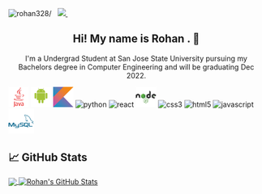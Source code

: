 <p align="left"> 
 <img src=https://komarev.com/ghpvc/?username=rohan328 alt=rohan328/> 
 &nbsp; 
 
  
  <a href="https://www.linkedin.com/in/rohanohlan/">
    <img src="https://img.shields.io/badge/Rohan-Ohlan-blue?style=flat&logo=linkedin">
  </a> &nbsp;   

  
</p>

<h2 align="center">Hi! My name is Rohan . 👋</h2>

<p align="center">I'm a Undergrad Student at San Jose State University pursuing my Bachelors degree in Computer Engineering and will be graduating Dec 2022.
</p>

<p align="left">
  
 <img src=https://github.com/devicons/devicon/blob/master/icons/java/java-plain-wordmark.svg alt=java width="40" height="40"/>
  <img src=https://github.com/devicons/devicon/blob/master/icons/android/android-original-wordmark.svg alt=android width="40" height="40"/>
  <img src=https://github.com/devicons/devicon/blob/master/icons/kotlin/kotlin-original.svg alt=kotlin width="40" height="40"/>
 <img src=https://devicons.github.io/devicon/devicon.git/icons/python/python-original-wordmark.svg alt=python width="50" height="50"/>
 <img src=https://devicons.github.io/devicon/devicon.git/icons/react/react-original-wordmark.svg alt=react width="40" height="40"/> 
 <img src=https://github.com/devicons/devicon/blob/master/icons/nodejs/nodejs-original-wordmark.svg alt=nodejs width="40" height="40"/>
 <img src=https://devicons.github.io/devicon/devicon.git/icons/css3/css3-original-wordmark.svg alt=css3 width="40" height="40"/> 
 <img src=https://devicons.github.io/devicon/devicon.git/icons/html5/html5-original-wordmark.svg alt=html5 width="40" height="40"/> 
 <img src=https://devicons.github.io/devicon/devicon.git/icons/javascript/javascript-original.svg alt=javascript width="40" height="40"/>
 <img src=https://raw.githubusercontent.com/devicons/devicon/master/icons/mysql/mysql-plain-wordmark.svg alt=mysql width="50" height="50"/> 

 
</p>

## &#x1f4c8; GitHub Stats
<a href="https://github.com/rohan328/rohan328" >
    <img align="center" src="https://github-readme-stats.vercel.app/api/top-langs/?layout=compact&username=rohan328&hide=css,html&title_color=ffffff&text_color=c9cacc&icon_color=2bbc8a&bg_color=1d1f21" height="180px"/>
  </a>

  <a href="https://github.com/rohan328/rohan328" >
    <img align="center" src="https://github-readme-stats.vercel.app/api?username=rohan328&show_icons=true&line_height=27&count_private=true&title_color=ffffff&text_color=c9cacc&icon_color=2bbc8a&bg_color=1d1f21" alt="Rohan's GitHub Stats" height="180px"/>
  </a>
